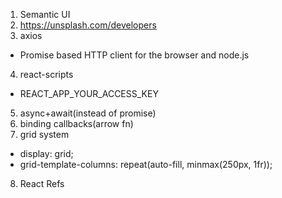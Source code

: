 1. Semantic UI
2. https://unsplash.com/developers
3. axios

- Promise based HTTP client for the browser and node.js

4. react-scripts

- REACT_APP_YOUR_ACCESS_KEY

5. async+await(instead of promise)
6. binding callbacks(arrow fn)
7. grid system

- display: grid;
- grid-template-columns: repeat(auto-fill, minmax(250px, 1fr));

8. React Refs
